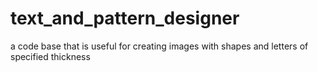 # text_and_pattern_designer
a code base that is useful for creating images with shapes and letters of specified thickness
